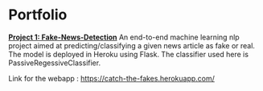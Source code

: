 # Portfolio

[**Project 1: Fake-News-Detection**](https://github.com/shrutibalan4591/Fake-News-Detection)
An end-to-end machine learning nlp project aimed at predicting/classifying a given news article as fake or real. The model is deployed in Heroku using Flask. The classifier used here is PassiveRegessiveClassifier.

Link for the webapp : https://catch-the-fakes.herokuapp.com/
